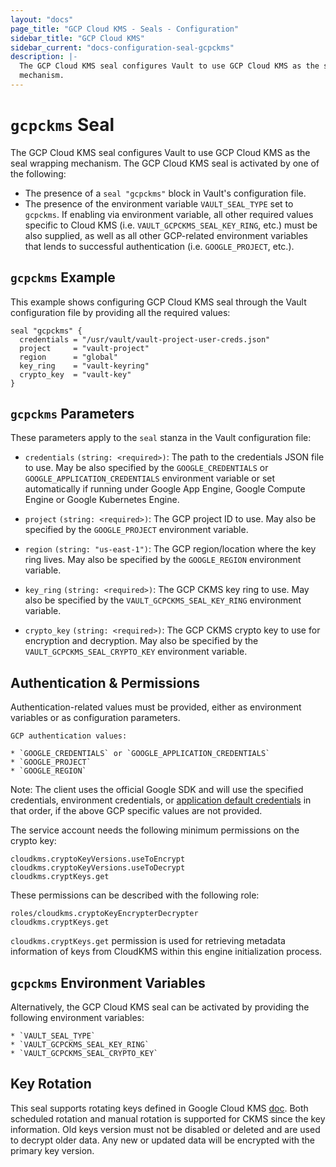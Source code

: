 ```yaml
---
layout: "docs"
page_title: "GCP Cloud KMS - Seals - Configuration"
sidebar_title: "GCP Cloud KMS"
sidebar_current: "docs-configuration-seal-gcpckms"
description: |-
  The GCP Cloud KMS seal configures Vault to use GCP Cloud KMS as the seal wrapping
  mechanism.
---
```


# `gcpckms` Seal

The GCP Cloud KMS seal configures Vault to use GCP Cloud KMS as the seal
wrapping mechanism. The GCP Cloud KMS seal is activated by one of the following:

* The presence of a `seal "gcpckms"` block in Vault's configuration file.
* The presence of the environment variable `VAULT_SEAL_TYPE` set to `gcpckms`.
  If enabling via environment variable, all other required values specific to
  Cloud KMS (i.e. `VAULT_GCPCKMS_SEAL_KEY_RING`, etc.) must be also supplied, as
  well as all other GCP-related environment variables that lends to successful
  authentication (i.e. `GOOGLE_PROJECT`, etc.).

## `gcpckms` Example

This example shows configuring GCP Cloud KMS seal through the Vault
configuration file by providing all the required values:

```hcl
seal "gcpckms" {
  credentials = "/usr/vault/vault-project-user-creds.json"
  project     = "vault-project"
  region      = "global"
  key_ring    = "vault-keyring"
  crypto_key  = "vault-key"
}
```

## `gcpckms` Parameters

These parameters apply to the `seal` stanza in the Vault configuration file:

- `credentials` `(string: <required>)`: The path to the credentials JSON file
  to use. May be also specified by the `GOOGLE_CREDENTIALS` or
  `GOOGLE_APPLICATION_CREDENTIALS` environment variable or set automatically if
  running under Google App Engine, Google Compute Engine or Google Kubernetes
  Engine.

- `project` `(string: <required>)`: The GCP project ID to use. May also be
  specified by the `GOOGLE_PROJECT` environment variable.

- `region` `(string: "us-east-1")`: The GCP region/location where the key ring
  lives. May also be specified by the `GOOGLE_REGION` environment variable.

- `key_ring` `(string: <required>)`: The GCP CKMS key ring to use. May also be
  specified by the `VAULT_GCPCKMS_SEAL_KEY_RING` environment variable.

- `crypto_key` `(string: <required>)`: The GCP CKMS crypto key to use for
  encryption and decryption. May also be specified by the
  `VAULT_GCPCKMS_SEAL_CRYPTO_KEY` environment variable.

## Authentication &amp; Permissions

Authentication-related values must be provided, either as environment
variables or as configuration parameters.

```text
GCP authentication values:

* `GOOGLE_CREDENTIALS` or `GOOGLE_APPLICATION_CREDENTIALS`
* `GOOGLE_PROJECT`
* `GOOGLE_REGION`
```

Note: The client uses the official Google SDK and will use the specified
credentials, environment credentials, or [application default
credentials](https://developers.google.com/identity/protocols/application-default-credentials)
in that order, if the above GCP specific values are not provided.

The service account needs the following minimum permissions on the crypto key:

```text
cloudkms.cryptoKeyVersions.useToEncrypt
cloudkms.cryptoKeyVersions.useToDecrypt
cloudkms.cryptKeys.get
```

These permissions can be described with the following role:

```text
roles/cloudkms.cryptoKeyEncrypterDecrypter
cloudkms.cryptKeys.get
```

`cloudkms.cryptKeys.get` permission is used for retrieving metadata information of keys from CloudKMS within this engine initialization process.

## `gcpckms` Environment Variables

Alternatively, the GCP Cloud KMS seal can be activated by providing the following
environment variables:

```text
* `VAULT_SEAL_TYPE`
* `VAULT_GCPCKMS_SEAL_KEY_RING`
* `VAULT_GCPCKMS_SEAL_CRYPTO_KEY`
```

## Key Rotation

This seal supports rotating keys defined in Google Cloud KMS
[doc](https://cloud.google.com/kms/docs/rotating-keys). Both scheduled rotation and manual
rotation is supported for CKMS since the key information. Old keys version must not be
disabled or deleted and are used to decrypt older data. Any new or updated data will be
encrypted with the primary key version.
